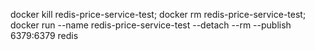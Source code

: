 docker kill redis-price-service-test;  docker rm redis-price-service-test;  docker run --name redis-price-service-test --detach --rm --publish 6379:6379 redis
